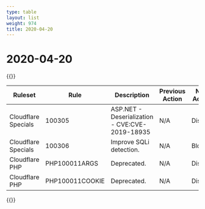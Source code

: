 ```yaml
---
type: table
layout: list
weight: 974
title: 2020-04-20
---
```


# 2020-04-20

{{<table-wrap>}}<table style="width: 100%">

<thead>
  <tr>
    <th>Ruleset</th>
    <th>Rule</th>
    <th>Description</th>
    <th>Previous Action</th>
    <th>New Action</th>
  </tr>
</thead>
<tbody>
  <tr>
    <td>Cloudflare Specials</td>
    <td>100305</td>
    <td>ASP.NET - Deserialization - CVE:CVE-2019-18935</td>
    <td>N/A</td>
    <td>Disable</td>
  </tr>
  <tr>
    <td>Cloudflare Specials</td>
    <td>100306</td>
    <td>Improve SQLi detection.</td>
    <td>N/A</td>
    <td>Block</td>
  </tr>
  <tr>
    <td>Cloudflare PHP</td>
    <td>PHP100011ARGS</td>
    <td>Deprecated.</td>
    <td>N/A</td>
    <td>Disable</td>
  </tr>
  <tr>
    <td>Cloudflare PHP</td>
    <td>PHP100011COOKIE</td>
    <td>Deprecated.</td>
    <td>N/A</td>
    <td>Disable</td>
  </tr>
</tbody>

</table>{{</table-wrap>}}
